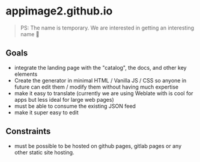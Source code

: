 # appimage2.github.io

> PS: The name is temporary. We are interested in getting an interesting name :tada:

## Goals
*  integrate the landing page with the "catalog", the docs, and other key elements
* Create the generator in minimal HTML / Vanilla JS / CSS so anyone in future can edit them / modify them without having much expertise
* make it easy to translate (currently we are using Weblate with is cool for apps but less ideal for large web pages)
* must be able to consume the existing JSON feed
* make it super easy to edit

## Constraints
* must be possible to be hosted on github pages, gitlab pages or any other static site hosting.


